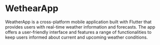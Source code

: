 # WethearApp
WeatherApp is a cross-platform mobile application built with Flutter that provides users with real-time weather information and forecasts. The app offers a user-friendly interface and features a range of functionalities to keep users informed about current and upcoming weather conditions.
